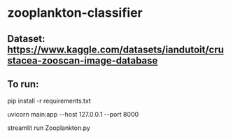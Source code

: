# zooplankton-classifier
## Dataset: https://www.kaggle.com/datasets/iandutoit/crustacea-zooscan-image-database
## To run:

pip install -r requirements.txt

uvicorn main:app --host 127.0.0.1 --port 8000

streamlit run Zooplankton.py
